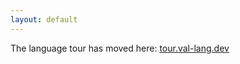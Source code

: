 ```yaml
---
layout: default
---
```


The language tour has moved here: [tour.val-lang.dev](https://tour.val-lang.dev)
